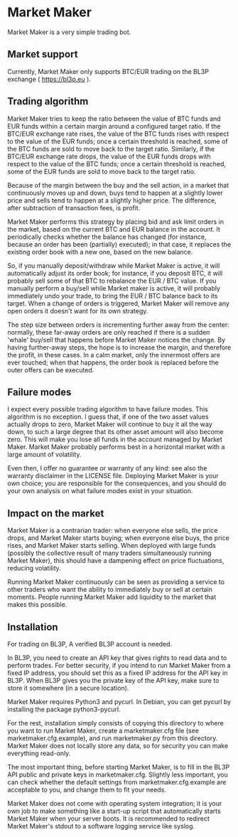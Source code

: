 # Market Maker

Market Maker is a very simple trading bot.

## Market support

Currently, Market Maker only supports BTC/EUR trading on the BL3P exchange
( https://bl3p.eu ).

## Trading algorithm

Market Maker tries to keep the ratio between the value of BTC funds and EUR
funds within a certain margin around a configured target ratio.
If the BTC/EUR exchange rate rises, the value of the BTC funds rises with
respect to the value of the EUR funds; once a certain threshold is reached,
some of the BTC funds are sold to move back to the target ratio.
Similarly, if the BTC/EUR exchange rate drops, the value of the EUR funds drops
with respect to the value of the BTC funds; once a certain threshold is reached,
some of the EUR funds are sold to move back to the target ratio.

Because of the margin between the buy and the sell action, in a market that
continuously moves up and down, buys tend to happen at a slightly lower price
and sells tend to happen at a slightly higher price.
The difference, after subtraction of transaction fees, is profit.

Market Maker performs this strategy by placing bid and ask limit orders in the
market, based on the current BTC and EUR balance in the account.
It periodically checks whether the balance has changed (for instance, because
an order has been (partially) executed); in that case, it replaces the existing
order book with a new one, based on the new balance.

So, if you manually deposit/withdraw while Market Maker is active, it will
automatically adjust its order book; for instance, if you deposit BTC, it will
probably sell some of that BTC to rebalance the EUR / BTC value.
If you manually perform a buy/sell while Market maker is active, it will
probably immediately undo your trade, to bring the EUR / BTC balance back to its
target.
When a change of orders is triggered, Market Maker will remove any open orders
it doesn't want for its own strategy.

The step size between orders is incrementing further away from the center:
normally, these far-away orders are only reached if there is a sudden 'whale'
buy/sell that happens before Market Maker notices the change.
By having further-away steps, the hope is to increase the margin, and therefore
the profit, in these cases.
In a calm market, only the innermost offers are ever touched; when that happens,
the order book is replaced before the outer offers can be executed.

## Failure modes

I expect every possible trading algorithm to have failure modes.
This algorithm is no exception.
I guess that, if one of the two asset values actually drops to zero,
Market Maker will continue to buy it all the way down, to such a large degree
that its other asset amount will also become zero.
This will make you lose all funds in the account managed by Market Maker.
Market Maker probably performs best in a horizontal market with a large amount
of volatility.

Even then, I offer no guarantee or warranty of any kind: see also the warranty
disclaimer in the LICENSE file. Deploying Market Maker is your own choice;
you are responsible for the consequences, and you should do your own analysis
on what failure modes exist in your situation.

## Impact on the market

Market Maker is a contrarian trader: when everyone else sells, the price drops,
and Market Maker starts buying; when everyone else buys, the price rises,
and Market Maker starts selling.
When deployed with large funds (possibly the collective result of many traders
simultaneously running Market Maker), this should have a dampening effect on
price fluctuations, reducing volatility.

Running Market Maker continuously can be seen as providing a service to other
traders who want the ability to immediately buy or sell at certain moments.
People running Market Maker add liquidity to the market that makes this
possible.

## Installation

For trading on BL3P, A verified BL3P account is needed.

In BL3P, you need to create an API key that gives rights to read data and to
perform trades. For better security, if you intend to run Market Maker from a
fixed IP address, you should set this as a fixed IP address for the API key in
BL3P. When BL3P gives you the private key of the API key, make sure to store it
somewhere (in a secure location).

Market Maker requires Python3 and pycurl. In Debian, you can get pycurl by
installing the package python3-pycurl.

For the rest, installation simply consists of copying this directory to where
you want to run Market Maker, create a marketmaker.cfg file
(see marketmaker.cfg.example), and run marketmaker.py from this directory.
Market Maker does not locally store any data, so for security you can make
everything read-only.

The most important thing, before starting Market Maker, is to fill in the BL3P
API public and private keys in marketmaker.cfg. Slightly less important,
you can check whether the default settings from marketmaker.cfg.example are
acceptable to you, and change them to fit your needs.

Market Maker does not come with operating system integration; it is your own
job to make something like a start-up script that automatically starts Market
Maker when your server boots. It is recommended to redirect Market Maker's
stdout to a software logging service like syslog.

